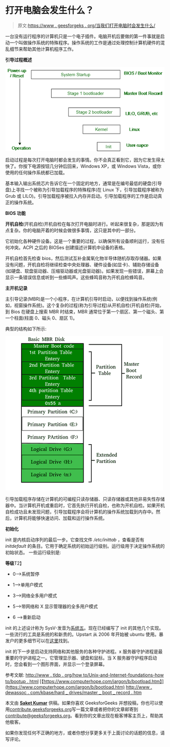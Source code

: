 # 打开电脑会发生什么？

> 原文:[https://www . geesforgeks . org/当我们打开电脑时会发生什么/](https://www.geeksforgeeks.org/what-happens-when-we-turn-on-computer/)

一台没有运行程序的计算机只是一个电子插件。电脑开机后要做的第一件事就是启动一个叫做操作系统的特殊程序。操作系统的工作是通过处理控制计算机硬件的混乱细节来帮助其他计算机程序工作。

**引导过程概述**

![](img/411e84583a13123f303153f8e0e263ac.png)

启动过程是每次打开电脑时都会发生的事情。你不会真正看到它，因为它发生得太快了。你按下电源按钮几分钟后回来，Windows XP，或 Windows Vista，或你使用的任何操作系统都已加载。

基本输入输出系统芯片告诉它在一个固定的地方，通常是在编号最低的硬盘(引导盘)上寻找一个被称为引导加载程序的特殊程序(在 Linux 下，引导加载程序被称为 Grub 或 LILO)。引导加载程序被拉入内存并启动。引导加载程序的工作是启动真正的操作系统。

**BIOS 功能**

**开机自检**(开机自检)开机自检在每次打开电脑时进行。听起来很复杂，那是因为有点复杂。你的电脑开着的时候会做很多事情，这只是其中的一部分。

它初始化各种硬件设备。这是一个重要的过程，以确保所有设备顺利运行，没有任何冲突。ACPI 之后的 BIOSes 创建描述计算机中设备的表格。

开机自检首先检查 bios，然后测试互补金属氧化物半导体随机存取存储器。如果没有问题，开机自检将继续检查中央处理器、硬件设备(如显卡)、辅助存储设备(如硬盘、软盘驱动器、压缩驱动器或光盘驱动器)。如果发现一些错误，屏幕上会显示一条错误信息或听到一些蜂鸣声。这些蜂鸣音称为开机自检蜂鸣音。

**主开机记录**

主引导记录(MBR)是一个小程序，在计算机引导时启动，以便找到操作系统(例如，视窗操作系统)。这个复杂的过程(称为引导过程)从开机自检(开机自检)开始，到 Bios 在硬盘上搜索 MBR 时结束，MBR 通常位于第一个扇区、第一个磁头、第一个柱面(柱面 0、磁头 0、扇区 1)。

典型的结构如下所示:

![mbr](img/6c790cb0bb25336fda74de5eb15f6da5.png)

引导加载程序存储在计算机的可编程只读存储器、只读存储器或其他非易失性存储器中。当计算机开机或重启时，它首先执行开机自检，也称为开机自检。如果开机自检成功且未发现问题，引导加载程序会将计算机的操作系统加载到内存中。然后，计算机将能够快速访问、加载和运行操作系统。

**初始化**

init 是内核启动序列的最后一步。它查找文件 */etc/inittab* ，查看是否有 *initdefault* 的条目。它用于确定系统的初始运行级别。运行级用于决定操作系统的初始状态。
一些运行级别是:

**等级**T2】

*   0–>系统暂停

*   1–>单用户模式

*   3–>网络全多用户模式

*   5–>带网络和 X 显示管理器的全多用户模式

*   6 –>重新启动

init 的上述设计称为 SysV-发音为[系统五](https://en.wikipedia.org/wiki/UNIX_System_V)。现在已经编写了 init 的其他几个实现。一些流行的工具是系统的和新贵的。Upstart 从 2006 年开始被 ubuntu 使用。暴发户的更多细节可以在[这里](https://help.ubuntu.com/community/UbuntuBootupHowto)找到。

init 的下一步是启动支持网络和其他服务的各种守护进程。x 服务器守护进程是最重要的守护进程之一。它管理显示器、键盘和鼠标。当 X 服务器守护程序启动时，您会看到一个图形界面，并显示一个登录屏幕。

参考文献:
[http://www . tldp . org/how to/Unix-and-Internet-foundations-how to/bootup . html](http://www.tldp.org/HOWTO/Unix-and-Internet-Fundamentals-HOWTO/bootup.html)
[【https://www.computerhope.com/jargon/b/bootload.htm】](https://www.computerhope.com/jargon/b/bootload.htm)
[http://www . dewassoc . com/kbase/hard _ drives/master _ boot _ record . htm](http://www.dewassoc.com/kbase/hard_drives/master_boot_record.htm)

本文由 [**Saket Kumar**](https://www.facebook.com/saketkumar95) 供稿。如果你喜欢 GeeksforGeeks 并想投稿，你也可以使用[contribute.geeksforgeeks.org](http://www.contribute.geeksforgeeks.org)写一篇文章或者把你的文章邮寄到 contribute@geeksforgeeks.org。看到你的文章出现在极客博客主页上，帮助其他极客。

如果你发现任何不正确的地方，或者你想分享更多关于上面讨论的话题的信息，请写评论。